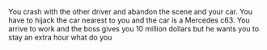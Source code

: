 You crash with the other driver and abandon the scene and your car. You have to hijack the car nearest to you and the car is a Mercedes c63. You arrive to work and the boss gives you 10 million dollars but he wants you to stay an extra hour
what do you 
